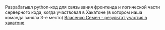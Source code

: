Разрабатывл python-код для связывания фронтенда и логической части серверного кода, когда участвовал в Хакатоне (в котором наша команда заняла 3-е место)
[Власенко Семен - результат участия в хакатоне](https://github.com/user-attachments/assets/9f7224f3-f30b-403f-868d-25546c750950)
